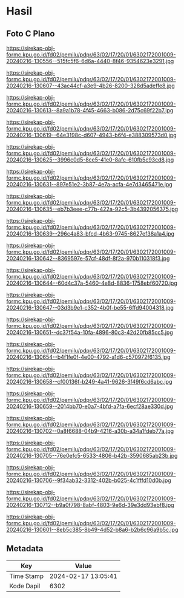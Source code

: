 # Hasil

## Foto C Plano

https://sirekap-obj-formc.kpu.go.id/fd02/pemilu/pdpr/63/02/17/20/01/6302172001009-20240216-130556--515fc5f6-6d6a-4440-8f46-9354623e3291.jpg

https://sirekap-obj-formc.kpu.go.id/fd02/pemilu/pdpr/63/02/17/20/01/6302172001009-20240216-130607--43ac44cf-a3e9-4b26-8200-328d5adeffe8.jpg

https://sirekap-obj-formc.kpu.go.id/fd02/pemilu/pdpr/63/02/17/20/01/6302172001009-20240216-130613--8a9a1b78-4f45-4663-b086-2d75c69f22b7.jpg

https://sirekap-obj-formc.kpu.go.id/fd02/pemilu/pdpr/63/02/17/20/01/6302172001009-20240216-130619--64e3198c-d607-4943-b6f4-e388309573d0.jpg

https://sirekap-obj-formc.kpu.go.id/fd02/pemilu/pdpr/63/02/17/20/01/6302172001009-20240216-130625--3996c0d5-8ce5-41e0-8afc-610fb5c93cd8.jpg

https://sirekap-obj-formc.kpu.go.id/fd02/pemilu/pdpr/63/02/17/20/01/6302172001009-20240216-130631--897e51e2-3b87-4e7a-acfa-4e7d3465471e.jpg

https://sirekap-obj-formc.kpu.go.id/fd02/pemilu/pdpr/63/02/17/20/01/6302172001009-20240216-130635--eb7b3eee-c77b-422a-92c5-3b4392056375.jpg

https://sirekap-obj-formc.kpu.go.id/fd02/pemilu/pdpr/63/02/17/20/01/6302172001009-20240216-130639--296c4a83-bfcd-4b63-9745-8627ef38a1a4.jpg

https://sirekap-obj-formc.kpu.go.id/fd02/pemilu/pdpr/63/02/17/20/01/6302172001009-20240216-130642--8369597e-57cf-48df-8f2a-970b110318f3.jpg

https://sirekap-obj-formc.kpu.go.id/fd02/pemilu/pdpr/63/02/17/20/01/6302172001009-20240216-130644--60d4c37a-5460-4e8d-8836-1758ebf60720.jpg

https://sirekap-obj-formc.kpu.go.id/fd02/pemilu/pdpr/63/02/17/20/01/6302172001009-20240216-130647--03d3b9e1-c352-4b0f-be55-6ffd94004318.jpg

https://sirekap-obj-formc.kpu.go.id/fd02/pemilu/pdpr/63/02/17/20/01/6302172001009-20240216-130651--dc37f54a-10fa-4896-80c3-42d20fb85cc5.jpg

https://sirekap-obj-formc.kpu.go.id/fd02/pemilu/pdpr/63/02/17/20/01/6302172001009-20240216-130654--b4f1fe0f-4e00-4792-a1d6-c570972f6135.jpg

https://sirekap-obj-formc.kpu.go.id/fd02/pemilu/pdpr/63/02/17/20/01/6302172001009-20240216-130658--cf00136f-b249-4a41-9626-3f49f6cd6abc.jpg

https://sirekap-obj-formc.kpu.go.id/fd02/pemilu/pdpr/63/02/17/20/01/6302172001009-20240216-130659--2014bb70-e0a7-4bfd-a7fa-6ecf28ae330d.jpg

https://sirekap-obj-formc.kpu.go.id/fd02/pemilu/pdpr/63/02/17/20/01/6302172001009-20240216-130702--0a8f6688-04b9-4216-a30b-a34a1fdeb77a.jpg

https://sirekap-obj-formc.kpu.go.id/fd02/pemilu/pdpr/63/02/17/20/01/6302172001009-20240216-130705--76e0efc5-6533-4806-b42b-3590685ab23b.jpg

https://sirekap-obj-formc.kpu.go.id/fd02/pemilu/pdpr/63/02/17/20/01/6302172001009-20240216-130706--9f34ab32-3312-402b-b025-4c1fffd10d0b.jpg

https://sirekap-obj-formc.kpu.go.id/fd02/pemilu/pdpr/63/02/17/20/01/6302172001009-20240216-130712--b9a0f798-8abf-4803-9e6d-39e3dd93ebf8.jpg

https://sirekap-obj-formc.kpu.go.id/fd02/pemilu/pdpr/63/02/17/20/01/6302172001009-20240216-130601--8eb5c385-8b49-4d52-b8a6-b2b6c96a9b5c.jpg


## Metadata

| Key        | Value               |
| ---------- | ------------------- |
| Time Stamp | 2024-02-17 13:05:41 |
| Kode Dapil | 6302                |



